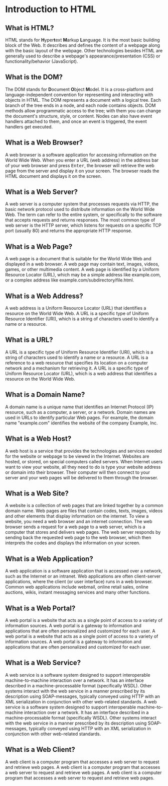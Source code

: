 # Introduction to HTML

## What is HTML?

HTML stands for **H**yper**t**ext **M**arkup **L**anguage. It is the most basic building block of the Web. It describes and defines the content of a webpage along with the basic layout of the webpage. Other technologies besides HTML are generally used to describe a webpage's appearance/presentation (CSS) or functionality/behavior (JavaScript).

## What is the DOM?

The DOM stands for **D**ocument **O**bject **M**odel. It is a cross-platform and language-independent convention for representing and interacting with objects in HTML. The DOM represents a document with a logical tree. Each branch of the tree ends in a node, and each node contains objects. DOM methods allow programmatic access to the tree; with them you can change the document's structure, style, or content. Nodes can also have event handlers attached to them, and once an event is triggered, the event handlers get executed.

## What is a Web Browser?

A web browser is a software application for accessing information on the World Wide Web. When you enter a URL (web address) in the address bar of your web browser and press <kbd>Enter</kbd>, the browser will retrieve the web page from the server and display it on your screen. The browser reads the HTML document and displays it on the screen.

## What is a Web Server?

A web server is a computer system that processes requests via HTTP, the basic network protocol used to distribute information on the World Wide Web. The term can refer to the entire system, or specifically to the software that accepts requests and returns responses. The most common type of web server is the HTTP server, which listens for requests on a specific TCP port (usually 80) and returns the appropriate HTTP response.

## What is a Web Page?

A web page is a document that is suitable for the World Wide Web and displayed in a web browser. A web page may contain text, images, videos, games, or other multimedia content. A web page is identified by a Uniform Resource Locator (URL), which may be a simple address like example.com, or a complex address like example.com/subdirectory/file.html.

## What is a Web Address?

A web address is a Uniform Resource Locator (URL) that identifies a resource on the World Wide Web. A URL is a specific type of Uniform Resource Identifier (URI), which is a string of characters used to identify a name or a resource.

## What is a URL?


A URL is a specific type of Uniform Resource Identifier (URI), which is a string of characters used to identify a name or a resource. A URL is a reference to a web resource that specifies its location on a computer network and a mechanism for retrieving it. A URL is a specific type of Uniform Resource Locator (URL), which is a web address that identifies a resource on the World Wide Web.

## What is a Domain Name?

A domain name is a unique name that identifies an Internet Protocol (IP) resource, such as a computer, a server, or a network. Domain names are used in URLs to identify particular Web pages. For example, the domain name "example.com" identifies the website of the company Example, Inc.

## What is a Web Host?

A web host is a service that provides the technologies and services needed for the website or webpage to be viewed in the Internet. Websites are hosted, or stored, on special computers called servers. When Internet users want to view your website, all they need to do is type your website address or domain into their browser. Their computer will then connect to your server and your web pages will be delivered to them through the browser.


## What is a Web Site?

A website is a collection of web pages that are linked together by a common domain name. Web pages are files that contain codes, texts, images, videos and other elements that display information on the internet. To view a website, you need a web browser and an internet connection. The web browser sends a request for a web page to a web server, which is a computer that stores and delivers web pages. The web server responds by sending back the requested web page to the web browser, which then interprets the codes and displays the information on your screen.

## What is a Web Application?

A web application is a software application that is accessed over a network, such as the Internet or an intranet. Web applications are often client-server applications, where the client (or user interface) runs in a web browser. Common web applications include webmail, online retail sales, online auctions, wikis, instant messaging services and many other functions.

## What is a Web Portal?

A web portal is a website that acts as a single point of access to a variety of information sources. A web portal is a gateway to information and applications that are often personalized and customized for each user. A web portal is a website that acts as a single point of access to a variety of information sources. A web portal is a gateway to information and applications that are often personalized and customized for each user.

## What is a Web Service?

A web service is a software system designed to support interoperable machine-to-machine interaction over a network. It has an interface described in a machine-processable format (specifically WSDL). Other systems interact with the web service in a manner prescribed by its description using SOAP-messages, typically conveyed using HTTP with an XML serialization in conjunction with other web-related standards. A web service is a software system designed to support interoperable machine-to-machine interaction over a network. It has an interface described in a machine-processable format (specifically WSDL). Other systems interact with the web service in a manner prescribed by its description using SOAP-messages, typically conveyed using HTTP with an XML serialization in conjunction with other web-related standards.

## What is a Web Client?

A web client is a computer program that accesses a web server to request and retrieve web pages. A web client is a computer program that accesses a web server to request and retrieve web pages. A web client is a computer program that accesses a web server to request and retrieve web pages.